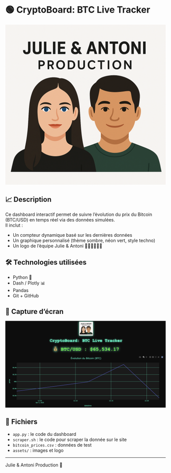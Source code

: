 # 🟢 CryptoBoard: BTC Live Tracker

![Logo Julie & Antoni](assets/logo-JulieAntoni.png)

## 📈 Description
Ce dashboard interactif permet de suivre l’évolution du prix du Bitcoin (BTC/USD) en temps réel via des données simulées.  
Il inclut :
- Un compteur dynamique basé sur les dernières données
- Un graphique personnalisé (thème sombre, néon vert, style techno)
- Un logo de l’équipe Julie & Antoni 👩🏽‍💻👨🏽‍💻

## 🛠️ Technologies utilisées
- Python 🐍
- Dash / Plotly 📊
- Pandas
- Git + GitHub

## 📸 Capture d’écran
![Dashboard Screenshot](assets/screenshot-dashboard.png)

## 📁 Fichiers
- `app.py` : le code du dashboard
- `scraper.sh` : le code pour scraper la donnée sur le site
- `bitcoin_prices.csv` : données de test
- `assets/` : images et logo

---

Julie & Antoni Production 🚀
